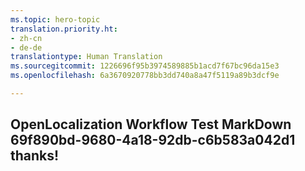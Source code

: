 ```yaml
---
ms.topic: hero-topic
translation.priority.ht:
- zh-cn
- de-de
translationtype: Human Translation
ms.sourcegitcommit: 1226696f95b3974589885b1acd7f67bc96da15e3
ms.openlocfilehash: 6a3670920778bb3dd740a8a47f5119a89b3dcf9e

---
```

## OpenLocalization Workflow Test MarkDown 69f890bd-9680-4a18-92db-c6b583a042d1 thanks!



<!--HONumber=Aug16_HO2-->


